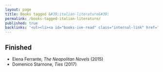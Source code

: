 ```yaml
---
layout: page
title: Books tagged &#39;italian-literature&#39;
permalink: /books-tagged-italian-literature/
published: true
backlinks: '<ul><li><a id="books-ive-read" class="internal-link" href="/books-ive-read/">Books I&#39;ve read</a></li></ul>'
---
```




## Finished 
* Elena Ferrante, _The Neapolitan Novels_ (2015) 
* Domenico Starnone, _Ties_ (2017) 
